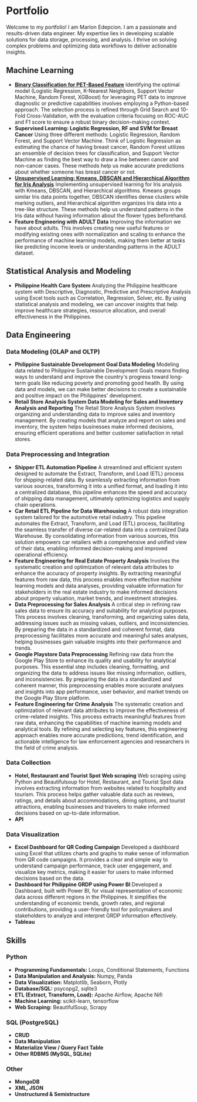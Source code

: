 # Portfolio

Welcome to my portfolio! I am Marlon Edepcion. I am a passionate and results-driven data engineer. My expertise lies in developing scalable solutions for data storage, processing, and analysis. I thrive on solving complex problems and optimizing data workflows to deliver actionable insights.

## Machine Learning

- **[Binary Classification for PET-Based Feature](https://github.com/maredep/machine-learning-PET_ADC-dataset)** Identifying the optimal model (Logistic Regression, K-Nearest Neighbors, Support Vector Machine, Random Forest, XGBoost) for leveraging PET data to improve diagnostic or predictive capabilities involves employing a Python-based approach. The selection process is refined through Grid Search and 10-Fold Cross-Validation, with the evaluation criteria focusing on ROC-AUC and F1 score to ensure a robust binary decision-making context.
- **Supervised Learning: Logistic Regression, RF and SVM for Breast Cancer** Using three different methods: Logistic Regression, Random Forest, and Support Vector Machine. Think of Logistic Regression as estimating the chance of having breast cancer, Random Forest utilizes an ensemble of decision trees for classification, and Support Vector Machine as finding the best way to draw a line between cancer and non-cancer cases. These methods help us make accurate predictions about whether someone has breast cancer or not. 
- **[Unsupervised Learning: Kmeans, DBSCAN and Hierarchical Algorithm for Iris Analysis](https://github.com/maredep/unsupervised-learning-kmeans-dbscan-hierarchical-cluster.git)** Implementing unsupervised learning for Iris analysis with Kmeans, DBSCAN, and Hierarchical algorithms. Kmeans groups similar Iris data points together, DBSCAN identifies dense clusters while marking outliers, and Hierarchical algorithm organizes Iris data into a tree-like structure. These methods help us understand patterns in the Iris data without having information about the flower types beforehand.
- **Feature Engineering with ADULT Data** Improving the information we have about adults. This involves creating new useful features or modifying existing ones with normalization and scaling to enhance the performance of machine learning models, making them better at tasks like predicting income levels or understanding patterns in the ADULT dataset.

## Statistical Analysis and Modeling 
- **Philippine Health Care System** Analyzing the Philippine healthcare system with Descriptive, Diagnostic, Predictive and Prescriptive Analysis using Excel tools such as Correlation, Regression, Solver, etc. By using statistical analysis and modeling, we can uncover insights that help improve healthcare strategies, resource allocation, and overall effectiveness in the Philippines.
  
## Data Engineering	
### Data Modeling (OLAP and OLTP)
- **Philippine Sustainable Development Goal Data Modeling** Modeling data related to Philippine Sustainable Development Goals means finding ways to understand and improve the country's progress toward long-term goals like reducing poverty and promoting good health. By using data and models, we can make better decisions to create a sustainable and positive impact on the Philippines' development.
- **Retail Store Analysis System Data Modeling for Sales and Inventory Analysis and Reporting** The Retail Store Analysis System involves organizing and understanding data to improve sales and inventory management. By creating models that analyze and report on sales and inventory, the system helps businesses make informed decisions, ensuring efficient operations and better customer satisfaction in retail stores.
### Data Preprocessing and Integration
- **Shipper ETL Automation Pipeline** A streamlined and efficient system designed to automate the Extract, Transform, and Load (ETL) process for shipping-related data. By seamlessly extracting information from various sources, transforming it into a unified format, and loading it into a centralized database, this pipeline enhances the speed and accuracy of shipping data management, ultimately optimizing logistics and supply chain operations.
- **Car Retail ETL Pipeline for Data Warehousing** A robust data integration system tailored for the automotive retail industry. This pipeline automates the Extract, Transform, and Load (ETL) process, facilitating the seamless transfer of diverse car-related data into a centralized Data Warehouse. By consolidating information from various sources, this solution empowers car retailers with a comprehensive and unified view of their data, enabling informed decision-making and improved operational efficiency.
- **Feature Engineering for Real Estate Property Analysis** Involves the systematic creation and optimization of relevant data attributes to enhance the accuracy of property insights. By extracting meaningful features from raw data, this process enables more effective machine learning models and data analyses, providing valuable information for stakeholders in the real estate industry to make informed decisions about property valuation, market trends, and investment strategies.
- **Data Preprocessing for Sales Analysis** A critical step in refining raw sales data to ensure its accuracy and suitability for analytical purposes. This process involves cleaning, transforming, and organizing sales data, addressing issues such as missing values, outliers, and inconsistencies. By preparing the data in a standardized and coherent format, data preprocessing facilitates more accurate and meaningful sales analyses, helping businesses gain valuable insights into their performance and trends.
- **Google Playstore Data Preprocessing** Refining raw data from the Google Play Store to enhance its quality and usability for analytical purposes. This essential step includes cleaning, formatting, and organizing the data to address issues like missing information, outliers, and inconsistencies. By preparing the data in a standardized and coherent manner, this preprocessing enables more accurate analyses and insights into app performance, user behavior, and market trends on the Google Play Store platform.
- **Feature Engineering for Crime Analysis** The systematic creation and optimization of relevant data attributes to improve the effectiveness of crime-related insights. This process extracts meaningful features from raw data, enhancing the capabilities of machine learning models and analytical tools. By refining and selecting key features, this engineering approach enables more accurate predictions, trend identification, and actionable intelligence for law enforcement agencies and researchers in the field of crime analysis.
### Data Collection
- **Hotel, Restaurant and Tourist Spot Web scraping** Web scraping using Python and Beautifulsoup for Hotel, Restaurant, and Tourist Spot data involves extracting information from websites related to hospitality and tourism. This process helps gather valuable data such as reviews, ratings, and details about accommodations, dining options, and tourist attractions, enabling businesses and travelers to make informed decisions based on up-to-date information.
- **API**
### Data Visualization
- **Excel Dashboard for QR Coding Campaign** Developed a dashboard using Excel that utilizes charts and graphs to make sense of information from QR code campaigns. It provides a clear and simple way to understand campaign performance, track user engagement, and visualize key metrics, making it easier for users to make informed decisions based on the data.
- **Dashboard for Philippine GRDP using Power BI** Developed a Dashboard, built with Power BI, for visual representation of economic data across different regions in the Philippines. It simplifies the understanding of economic trends, growth rates, and regional contributions, providing a user-friendly tool for policymakers and stakeholders to analyze and interpret GRDP information effectively.
- **Tableau**

## Skills
### Python
- **Programming Fundamentals:** Loops, Conditional Statements, Functions
- **Data Manipulation and Analysis:** Numpy, Panda
- **Data Visualization:** Matplotlib, Seaborn, Plotly
- **Database/SQL:** psycopg2, sqlite3
- **ETL (Extract, Transform, Load):** Apache Airflow, Apache Nifi
- **Machine Learning:** scikit-learn, tensorflow
- **Web Scraping:** BeautifulSoup, Scrapy
### SQL (PostgreSQL)
- **CRUD**
- **Data Manipulation**
- **Materialize View / Query Fact Table**
- **Other RDBMS (MySQL, SQLite)**
### Other
- **MongoDB**
- **XML, JSON**
- **Unstructured & Semistructure**


